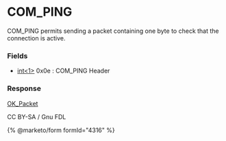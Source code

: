 
# COM_PING

COM_PING permits sending a packet containing one byte to check that the connection is active.


### Fields



* [int<1>](../protocol-data-types.md#fixed-length-integers) 0x0e : COM_PING Header



### Response


[OK_Packet](../4-server-response-packets/ok_packet.md)


CC BY-SA / Gnu FDL


{% @marketo/form formId="4316" %}
